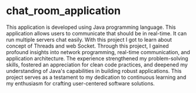 # chat_room_application
This application is developed using Java programming language. This application allows users to communicate that should be in real-time. It can run multiple servers chat easily.
With this project I got to learn about concept of Threads and web Socket. 
Through this project, I gained profound insights into network programming, real-time communication, and application architecture. The experience strengthened my problem-solving skills, fostered an appreciation for clean code practices, and deepened my understanding of Java's capabilities in building robust applications. This project serves as a testament to my dedication to continuous learning and my enthusiasm for crafting user-centered software solutions. 
